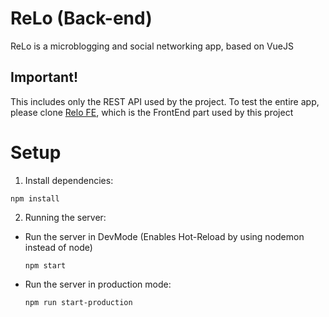 # ReLo (Back-end) 

ReLo is a microblogging and social networking app, based on VueJS

## Important!
  This includes only the REST API used by the project. To test the entire app, please clone [Relo FE](https://github.com/DanetDaniel/ReLo_FE), which is the FrontEnd   part used by this project
   
# Setup

1. Install dependencies:
```
npm install
```

2. Running the server:

  * Run the server in DevMode (Enables Hot-Reload by using nodemon instead of node)
    ```
    npm start
    ```

  * Run the server in production mode:
    ```
    npm run start-production
    ```
    
 
